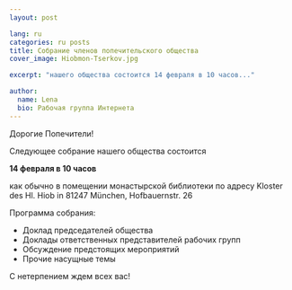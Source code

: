 ```yaml
---
layout: post

lang: ru
categories: ru posts
title: Собрание членов попечительского общества
cover_image: Hiobmon-Tserkov.jpg

excerpt: "нашего общества состоится 14 февраля в 10 часов..."

author:
  name: Lena
  bio: Рабочая группа Интернета
---
```

Дорогие Попечители!

Следующее собрание нашего общества состоится

**14 февраля в 10 часов**

как обычно в помещении монастырской библиотеки по адресу
Kloster des Hl. Hiob in 81247 München, Hofbauernstr. 26

Программа собрания:

- Доклад председателей общества
- Доклады ответственных представителей рабочих групп
- Обсуждение предстоящих мероприятий
- Прочие насущные темы  

С нетерпением ждем всех вас!
